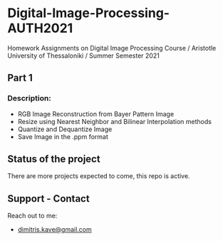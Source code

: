 # Digital-Image-Processing-AUTH2021
Homework Assignments on Digital Image Processing Course / Aristotle University of Thessaloniki / Summer Semester 2021

## Part 1
### Description:

- RGB Image Reconstruction from Bayer Pattern Image
- Resize using Nearest Neighbor and Bilinear Interpolation methods
- Quantize and Dequantize Image
- Save Image in the .ppm format

## Status of the project
There are more projects expected to come, this repo is active.

## Support - Contact
Reach out to me:
- dimitris.kave@gmail.com
